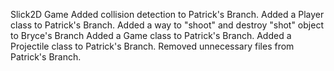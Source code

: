 Slick2D Game
Added collision detection to Patrick's Branch.
Added a Player class to Patrick's Branch.
Added a way to "shoot" and destroy "shot" object to Bryce's Branch
Added a Game class to Patrick's Branch.
Added a Projectile class to Patrick's Branch.
Removed unnecessary files from Patrick's Branch.
